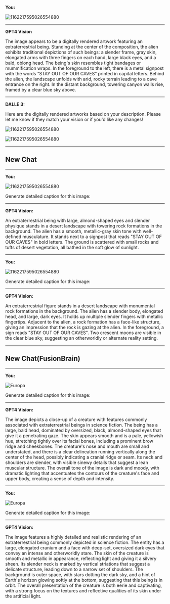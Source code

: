 **You:**

![1162217595026554880](/1162217595026554880-dalle3-0.jpg)

------------------

**GPT4 Vision**

The image appears to be a digitally rendered artwork featuring an extraterrestrial being. Standing at the center of the composition, the alien exhibits traditional depictions of such beings: a slender frame, gray skin, elongated arms with three fingers on each hand, large black eyes, and a bald, oblong head. The being's skin resembles tight bandages or mummification wraps. In the foreground to the left, there is a metal signpost with the words “STAY OUT OF OUR CAVES” printed in capital letters. Behind the alien, the landscape unfolds with arid, rocky terrain leading to a cave entrance on the right. In the distant background, towering canyon walls rise, framed by a clear blue sky above.

------------------

**DALLE 3:**

Here are the digitally rendered artworks based on your description. Please let me know if they match your vision or if you'd like any changes!


![1162217595026554880](/1162217595026554880-dalle3-1.png)

![1162217595026554880](/1162217595026554880-dalle3-2.png)

------------------

## New Chat

------------------

**You:**

![1162217595026554880](/1162217595026554880-dalle3-1.png)

Generate detailed caption for this image:

------------------

**GPT4 Vision:**

An extraterrestrial being with large, almond-shaped eyes and slender physique stands in a desert landscape with towering rock formations in the background. The alien has a smooth, metallic-gray skin tone with well-defined musculature. It stands next to a signpost that reads "STAY OUT OF OUR CAVES" in bold letters. The ground is scattered with small rocks and tufts of desert vegetation, all bathed in the soft glow of sunlight.

------------------

**You:**

![1162217595026554880](/1162217595026554880-dalle3-2.png)

Generate detailed caption for this image:

------------------

**GPT4 Vision:**

An extraterrestrial figure stands in a desert landscape with monumental rock formations in the background. The alien has a slender body, elongated head, and large, dark eyes. It holds up multiple slender fingers with metallic fingertips. Adjacent to the alien, a rock formation has a face-like structure, giving an impression that the rock is gazing at the alien. In the foreground, a sign reads "STAY OUT OF OUR CAVES". Two crescent moons are visible in the clear blue sky, suggesting an otherworldly or alternate reality setting.

------------------

## New Chat(FusionBrain)

------------------

**You:**

![Europa](/1162217595026554880-FusionBrain-1.png)

Generate detailed caption for this image:

------------------

**GPT4 Vision:**

The image depicts a close-up of a creature with features commonly associated with extraterrestrial beings in science fiction. The being has a large, bald head, dominated by oversized, black, almond-shaped eyes that give it a penetrating gaze. The skin appears smooth and is a pale, yellowish hue, stretching tightly over its facial bones, including a prominent brow ridge and cheekbones. The creature's nose and mouth are small and understated, and there is a clear delineation running vertically along the center of the head, possibly indicating a cranial ridge or seam. Its neck and shoulders are slender, with visible sinewy details that suggest a lean muscular structure. The overall tone of the image is dark and moody, with dramatic lighting that accentuates the contours of the creature's face and upper body, creating a sense of depth and intensity.

------------------

**You:**

![Europa](/1162217595026554880-FusionBrain-2.png)

Generate detailed caption for this image:

------------------

**GPT4 Vision:**

The image features a highly detailed and realistic rendering of an extraterrestrial being commonly depicted in science fiction. The entity has a large, elongated cranium and a face with deep-set, oversized dark eyes that convey an intense and otherworldly stare. The skin of the creature is smooth and metallic in appearance, reflecting light and giving it a silvery sheen. Its slender neck is marked by vertical striations that suggest a delicate structure, leading down to a narrow set of shoulders. The background is outer space, with stars dotting the dark sky, and a hint of Earth's horizon glowing softly at the bottom, suggesting that this being is in orbit. The overall presentation of the creature is both eerie and captivating, with a strong focus on the textures and reflective qualities of its skin under the artificial light.